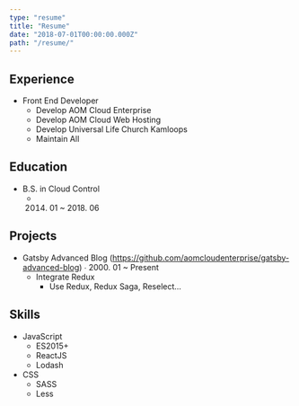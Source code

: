 ```yaml
---
type: "resume"
title: "Resume"
date: "2018-07-01T00:00:00.000Z"
path: "/resume/"
---
```


## Experience
- Front End Developer
  - Develop AOM Cloud Enterprise
  - Develop AOM Cloud Web Hosting
  - Develop Universal Life Church Kamloops
  - Maintain All

## Education
- B.S. in Cloud Control
  - 2014. 01 ~ 2018. 06

## Projects
- Gatsby Advanced Blog (https://github.com/aomcloudenterprise/gatsby-advanced-blog) ∙ 2000. 01 ~ Present
  - Integrate Redux
    - Use Redux, Redux Saga, Reselect...

## Skills
- JavaScript
  - ES2015+
  - ReactJS
  - Lodash
- CSS
  - SASS
  - Less
